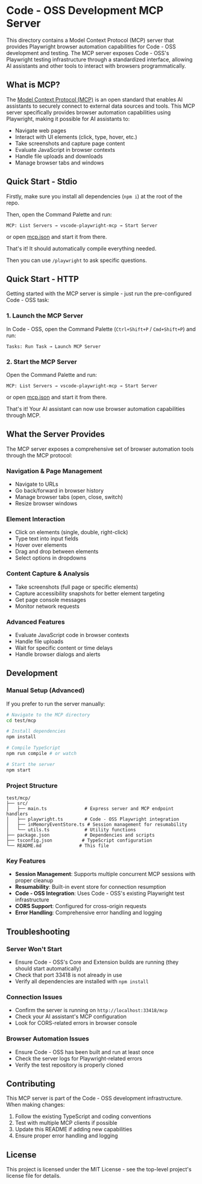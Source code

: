# Code - OSS Development MCP Server

This directory contains a Model Context Protocol (MCP) server that provides Playwright browser automation capabilities for Code - OSS development and testing. The MCP server exposes Code - OSS's Playwright testing infrastructure through a standardized interface, allowing AI assistants and other tools to interact with browsers programmatically.

## What is MCP?

The [Model Context Protocol (MCP)](https://modelcontextprotocol.io/) is an open standard that enables AI assistants to securely connect to external data sources and tools. This MCP server specifically provides browser automation capabilities using Playwright, making it possible for AI assistants to:

- Navigate web pages
- Interact with UI elements (click, type, hover, etc.)
- Take screenshots and capture page content
- Evaluate JavaScript in browser contexts
- Handle file uploads and downloads
- Manage browser tabs and windows

## Quick Start - Stdio

Firstly, make sure you install all dependencies (`npm i`) at the root of the repo.

Then, open the Command Palette and run:
```
MCP: List Servers → vscode-playwright-mcp → Start Server
```
or open [mcp.json](../../.vscode/mcp.json) and start it from there.

That's it! It should automatically compile everything needed.

Then you can use `/playwright` to ask specific questions.

## Quick Start - HTTP

Getting started with the MCP server is simple - just run the pre-configured Code - OSS task:

### 1. Launch the MCP Server

In Code - OSS, open the Command Palette (`Ctrl+Shift+P` / `Cmd+Shift+P`) and run:

```
Tasks: Run Task → Launch MCP Server
```

### 2. Start the MCP Server

Open the Command Palette and run:
```
MCP: List Servers → vscode-playwright-mcp → Start Server
```
or open [mcp.json](../../.vscode/mcp.json) and start it from there.

That's it! Your AI assistant can now use browser automation capabilities through MCP.

## What the Server Provides

The MCP server exposes a comprehensive set of browser automation tools through the MCP protocol:

### Navigation & Page Management
- Navigate to URLs
- Go back/forward in browser history
- Manage browser tabs (open, close, switch)
- Resize browser windows

### Element Interaction
- Click on elements (single, double, right-click)
- Type text into input fields
- Hover over elements
- Drag and drop between elements
- Select options in dropdowns

### Content Capture & Analysis
- Take screenshots (full page or specific elements)
- Capture accessibility snapshots for better element targeting
- Get page console messages
- Monitor network requests

### Advanced Features
- Evaluate JavaScript code in browser contexts
- Handle file uploads
- Wait for specific content or time delays
- Handle browser dialogs and alerts

## Development

### Manual Setup (Advanced)

If you prefer to run the server manually:

```bash
# Navigate to the MCP directory
cd test/mcp

# Install dependencies
npm install

# Compile TypeScript
npm run compile # or watch

# Start the server
npm start
```

### Project Structure

```
test/mcp/
├── src/
│   ├── main.ts              # Express server and MCP endpoint handlers
│   ├── playwright.ts        # Code - OSS Playwright integration
│   ├── inMemoryEventStore.ts # Session management for resumability
│   └── utils.ts             # Utility functions
├── package.json             # Dependencies and scripts
├── tsconfig.json           # TypeScript configuration
└── README.md              # This file
```

### Key Features

- **Session Management**: Supports multiple concurrent MCP sessions with proper cleanup
- **Resumability**: Built-in event store for connection resumption
- **Code - OSS Integration**: Uses Code - OSS's existing Playwright test infrastructure
- **CORS Support**: Configured for cross-origin requests
- **Error Handling**: Comprehensive error handling and logging

## Troubleshooting

### Server Won't Start
- Ensure Code - OSS's Core and Extension builds are running (they should start automatically)
- Check that port 33418 is not already in use
- Verify all dependencies are installed with `npm install`

### Connection Issues
- Confirm the server is running on `http://localhost:33418/mcp`
- Check your AI assistant's MCP configuration
- Look for CORS-related errors in browser console

### Browser Automation Issues
- Ensure Code - OSS has been built and run at least once
- Check the server logs for Playwright-related errors
- Verify the test repository is properly cloned

## Contributing

This MCP server is part of the Code - OSS development infrastructure. When making changes:

1. Follow the existing TypeScript and coding conventions
2. Test with multiple MCP clients if possible
3. Update this README if adding new capabilities
4. Ensure proper error handling and logging

## License

This project is licensed under the MIT License - see the top-level project's license file for details.
